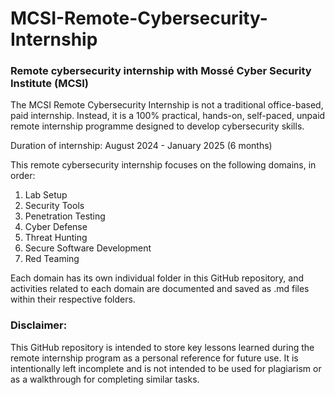 # MCSI-Remote-Cybersecurity-Internship
### Remote cybersecurity internship with Mossé Cyber Security Institute (MCSI)

The MCSI Remote Cybersecurity Internship is not a traditional office-based, paid internship. Instead, it is a 100% practical, hands-on, self-paced, unpaid remote internship programme designed to develop cybersecurity skills.

Duration of internship: August 2024 - January 2025 (6 months)

This remote cybersecurity internship focuses on the following domains, in order:
1. Lab Setup
2. Security Tools
3. Penetration Testing
4. Cyber Defense
5. Threat Hunting
6. Secure Software Development
7. Red Teaming

Each domain has its own individual folder in this GitHub repository, and activities related to each domain are documented and saved as .md files within their respective folders.

### Disclaimer:
This GitHub repository is intended to store key lessons learned during the remote internship program as a personal reference for future use. It is intentionally left incomplete and is not intended to be used for plagiarism or as a walkthrough for completing similar tasks.

